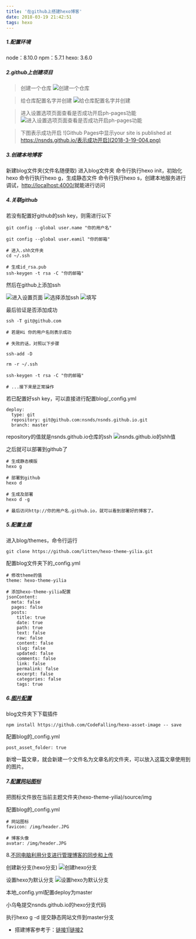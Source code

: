 ```yaml
---
title: '在github上搭建hexo博客'
date: 2018-03-19 21:42:51
tags: hexo
---
```


##### 1.配置环境

node：8.10.0
npm：5.7.1
hexo: 3.6.0

<!-- more -->

##### 2.github上创建项目

> 创建一个仓库
![创建一个仓库](2018-3-19-001.png)

> 给仓库配置名字并创建
![给仓库配置名字并创建](2018-3-19-002.png)

> 进入设置选项页面查看是否成功开启ph-pages功能
![进入设置选项页面查看是否成功开启ph-pages功能](2018-3-19-003.png)

> 下图表示成功开启
![Github Pages中显示your site is published at https://nsnds.github.io/表示成功开启](2018-3-19-004.png)

##### 3.创建本地博客

新建blog文件夹(文件名随便取)
进入blog文件夹
命令行执行hexo init，初始化hexo
命令行执行hexo g，生成静态文件
命令行执行hexo s，创建本地服务进行调试，[http://localhost:4000/](http://localhost:4000/)就能进行访问

##### 4.关联github

若没有配置好github的ssh key，则需进行以下

```
git config --global user.name "你的用户名"

git config --global user.eamil "你的邮箱"

# 进入.shh文件夹
cd ~/.ssh

# 生成id_rsa.pub
ssh-keygen -t rsa -C "你的邮箱"
```

然后在github上添加ssh

![进入设置页面](2018-3-19-005.png)
![选择添加ssh](2018-3-19-006.png)
![填写](2018-3-19-007.png)

最后验证是否添加成功
```
ssh -T git@github.com

# 若是Hi 你的用户名则表示成功

# 失败的话，对照以下步骤

ssh-add -D

rm -r ~/.ssh

ssh-keygen -t rsa -C "你的邮箱"

# ...接下来是正常操作
```

若已配置好ssh key，可以直接进行配置blog/\_config.yml
```
deploy:
  type: git
  repository: git@github.com:nsnds/nsnds.github.io.git
  branch: master
```
repository的值就是nsnds.github.io仓库的ssh
![nsnds.github.io的shh值](2018-3-19-008.png)

之后就可以部署到github了
```
# 生成静态模版
hexo g

# 部署到github
hexo d

# 生成及部署
hexo d -g

# 最后访问http://你的用户名.github.io，就可以看到部署好的博客了。
```

##### 5.配置主题

进入blog/themes，命令行运行

```
git clone https://github.com/litten/hexo-theme-yilia.git
```

配置blog文件夹下的_config.yml

```
# 修改theme的值
theme: hexo-theme-yilia

# 添加hexo-theme-yilia配置
jsonContent:
  meta: false
  pages: false
  posts:
    title: true
    date: true
    path: true
    text: false
    raw: false
    content: false
    slug: false
    updated: false
    comments: false
    link: false
    permalink: false
    excerpt: false
    categories: false
    tags: true
```

##### 6.[图片配置](https://blog.csdn.net/u010828718/article/details/55505631)

blog文件夹下下载插件
```
npm install https://github.com/CodeFalling/hexo-asset-image -- save
```

配置blog的_config.yml
```
post_asset_folder: true
```

新增一篇文章，就会新建一个文件名为文章名的文件夹，可以放入这篇文章使用到的图片。

##### 7.[配置网站图标](https://blog.csdn.net/ganzhilin520/article/details/79048034)

把图标文件放在当前主题文件夹(hexo-theme-yilia)/source/img

配置blog的_config.yml
```
# 网站图标
favicon: /img/header.JPG

# 博客头像
avatar: /img/header.JPG
```

8.[不同电脑利用分支进行管理博客的同步和上传](https://www.zhihu.com/question/21193762)

创建新分支(hexo分支)
![创建hexo分支](2018-3-19-009.png)

设置hexo为默认分支
![设置hexo为默认分支](2018-3-19-010.png)

本地_config.yml配置deploy为master

小乌龟提交nsnds.github.io的hexo分支代码

执行hexo g -d 提交静态网站文件到master分支


* 搭建博客参考于：[链接1](http://www.cnblogs.com/fengxiongZz/p/7707219.html)|[链接2](https://www.cnblogs.com/joy99/p/6985456.html)
